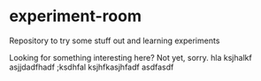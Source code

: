 # experiment-room
Repository to try some stuff out and learning experiments

Looking for something interesting here? Not yet, sorry.
hla ksjhalkf asjjdadfhadf
;ksdhfal ksjhfkasjhfadf
asdfasdf
